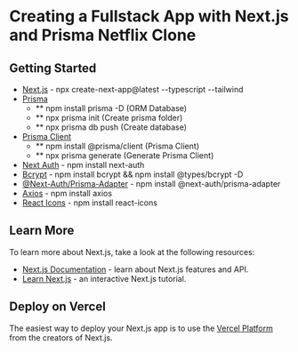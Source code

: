 # Creating a Fullstack App with Next.js and Prisma Netflix Clone

## Getting Started

- [Next.js](https://nextjs.org/) - npx create-next-app@latest --typescript --tailwind
- [Prisma](https://www.prisma.io/)
  - \*\* npm install prisma -D (ORM Database)
  - \*\* npx prisma init (Create prisma folder)
  - \*\* npx prisma db push (Create database)
- [Prisma Client](https://www.prisma.io/docs/concepts/components/prisma-client)
  - \*\* npm install @prisma/client (Prisma Client)
  - \*\* npx prisma generate (Generate Prisma Client)
- [Next Auth](https://next-auth.js.org/) - npm install next-auth
- [Bcrypt](https://www.npmjs.com/package/bcrypt) - npm install bcrypt && npm install @types/bcrypt -D
- [@Next-Auth/Prisma-Adapter](https://next-auth.js.org/adapters/prisma) - npm install @next-auth/prisma-adapter
- [Axios](https://www.npmjs.com/package/axios) - npm install axios
- [React Icons](https://react-icons.github.io/react-icons/) - npm install react-icons

## Learn More

To learn more about Next.js, take a look at the following resources:

- [Next.js Documentation](https://nextjs.org/docs) - learn about Next.js features and API.
- [Learn Next.js](https://nextjs.org/learn) - an interactive Next.js tutorial.

## Deploy on Vercel

The easiest way to deploy your Next.js app is to use the [Vercel Platform](https://vercel.com/new?utm_medium=default-template&filter=next.js&utm_source=create-next-app&utm_campaign=create-next-app-readme) from the creators of Next.js.

